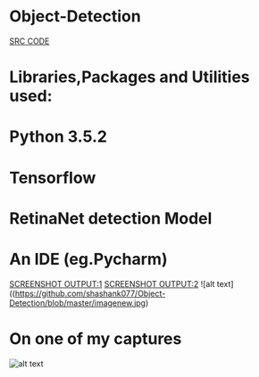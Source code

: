 # Object-Detection
[SRC CODE](https://github.com/shashank077/Object-Detection/blob/master/Firstdetection.py)
# Libraries,Packages and Utilities used:
# Python 3.5.2
# Tensorflow
# RetinaNet detection Model
# An IDE (eg.Pycharm)
[SCREENSHOT OUTPUT:1](https://github.com/shashank077/Object-Detection/blob/master/Screenshot%20(122).png)
[SCREENSHOT OUTPUT:2](https://github.com/shashank077/Object-Detection/blob/master/Screenshot%20(122).png)
![alt text]((https://github.com/shashank077/Object-Detection/blob/master/imagenew.jpg)
# On one of my captures
![alt text](https://github.com/shashank077/Object-Detection/blob/master/imagenew.jpg)
